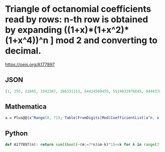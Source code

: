 # Triangle of octanomial coefficients read by rows: n\-th row is obtained by expanding \(\(1\+x\)\*\(1\+x^2\)\*\(1\+x^4\)\)^n \] mod 2 and converting to decimal\.
https://oeis.org/A177897
## JSON
```JSON
[1, 255, 21845, 3342387, 286331153, 64424509455, 5519032976645, 844437815230467, 72340172838076673, 18446744073709551615, 1567973246265311887445, 241781474574111093044019]
```
## Mathematica
```Mathematica
a = Plus@@(x^Range[0, 7]); Table[FromDigits[Mod[CoefficientList[a^n, x], 2], 2], {n, 0, 15}]
```
## Python
```Python
def A177897(n): return sum((bool(~(m:=7*n)&m-k)^1)<<k for k in range(7*n+1)) # _Chai Wah Wu_, May 03 2023
```
